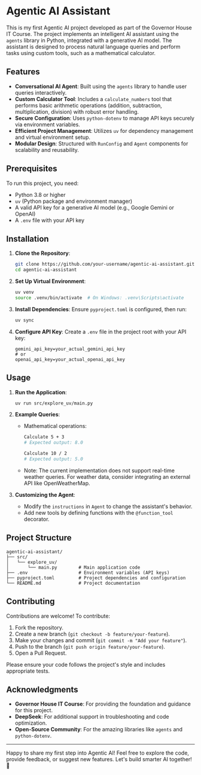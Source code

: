 # Agentic AI Assistant

This is my first Agentic AI project developed as part of the Governor House IT Course. The project implements an intelligent AI assistant using the `agents` library in Python, integrated with a generative AI model. The assistant is designed to process natural language queries and perform tasks using custom tools, such as a mathematical calculator.

## Features
- **Conversational AI Agent**: Built using the `agents` library to handle user queries interactively.
- **Custom Calculator Tool**: Includes a `calculate_numbers` tool that performs basic arithmetic operations (addition, subtraction, multiplication, division) with robust error handling.
- **Secure Configuration**: Uses `python-dotenv` to manage API keys securely via environment variables.
- **Efficient Project Management**: Utilizes `uv` for dependency management and virtual environment setup.
- **Modular Design**: Structured with `RunConfig` and `Agent` components for scalability and reusability.

## Prerequisites
To run this project, you need:
- Python 3.8 or higher
- `uv` (Python package and environment manager)
- A valid API key for a generative AI model (e.g., Google Gemini or OpenAI)
- A `.env` file with your API key

## Installation
1. **Clone the Repository**:
   ```bash
   git clone https://github.com/your-username/agentic-ai-assistant.git
   cd agentic-ai-assistant
   ```

2. **Set Up Virtual Environment**:
   ```bash
   uv venv
   source .venv/bin/activate  # On Windows: .venv\Scripts\activate
   ```

3. **Install Dependencies**:
   Ensure `pyproject.toml` is configured, then run:
   ```bash
   uv sync
   ```

4. **Configure API Key**:
   Create a `.env` file in the project root with your API key:
   ```
   gemini_api_key=your_actual_gemini_api_key
   # or
   openai_api_key=your_actual_openai_api_key
   ```

## Usage
1. **Run the Application**:
   ```bash
   uv run src/explore_uv/main.py
   ```

2. **Example Queries**:
   - Mathematical operations:
     ```bash
     Calculate 5 + 3
     # Expected output: 8.0
     ```
     ```bash
     Calculate 10 / 2
     # Expected output: 5.0
     ```
   - Note: The current implementation does not support real-time weather queries. For weather data, consider integrating an external API like OpenWeatherMap.

3. **Customizing the Agent**:
   - Modify the `instructions` in `Agent` to change the assistant's behavior.
   - Add new tools by defining functions with the `@function_tool` decorator.

## Project Structure
```
agentic-ai-assistant/
├── src/
│   └── explore_uv/
│       └── main.py        # Main application code
├── .env                   # Environment variables (API keys)
├── pyproject.toml         # Project dependencies and configuration
└── README.md              # Project documentation
```

## Contributing
Contributions are welcome! To contribute:
1. Fork the repository.
2. Create a new branch (`git checkout -b feature/your-feature`).
3. Make your changes and commit (`git commit -m "Add your feature"`).
4. Push to the branch (`git push origin feature/your-feature`).
5. Open a Pull Request.

Please ensure your code follows the project's style and includes appropriate tests.


## Acknowledgments
- **Governor House IT Course**: For providing the foundation and guidance for this project.
- **DeepSeek**: For additional support in troubleshooting and code optimization.
- **Open-Source Community**: For the amazing libraries like `agents` and `python-dotenv`.

---

Happy to share my first step into Agentic AI! Feel free to explore the code, provide feedback, or suggest new features. Let's build smarter AI together! 🚀